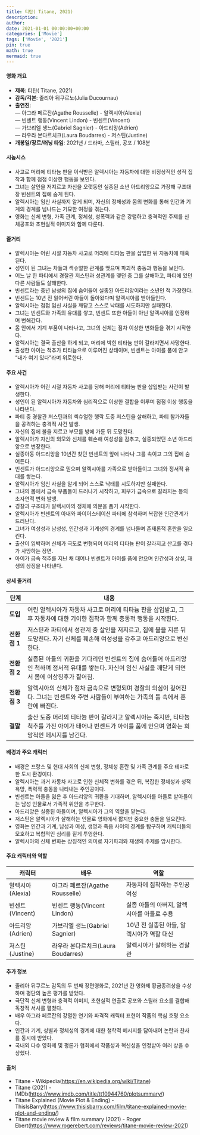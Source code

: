 ```yaml
---
title: 티탄( Titane, 2021)
description: 
author: 
date: 2021-01-01 00:00:00+00:00
categories: ['Movie']
tags: ['Movie', '2021']
pin: true
math: true
mermaid: true
---
```

#### 영화 개요

- **제목**: 티탄( Titane, 2021)  
- **감독/각본**: 줄리아 뒤쿠르노(Julia Ducournau)  
- **출연진**:  
  — 아그라 페르잔(Agathe Rousselle) - 알렉시아(Alexia)  
  — 빈센트 랭동(Vincent Lindon) - 빈센트(Vincent)  
  — 가브리엘 생느(Gabriel Sagnier) - 아드리앙(Adrien)  
  — 라우라 본다르치크(Laura Boudarres) - 저스틴(Justine)  
- **개봉일/장르/러닝 타임**: 2021년 / 드라마, 스릴러, 공포 / 108분  

#### 시놉시스

- 사고로 머리에 티타늄 판을 이식받은 알렉시아는 자동차에 대한 비정상적인 성적 집착과 함께 점점 이상한 행동을 보인다.  
- 그녀는 살인을 저지르고 자신을 오랫동안 실종된 소년 아드리앙으로 가장해 구조대장 빈센트의 집에 숨게 된다.  
- 알렉시아는 임신 사실까지 알게 되며, 자신의 정체성과 몸의 변화를 통해 인간과 기계의 경계를 넘나드는 기묘한 여정을 겪는다.  
- 영화는 신체 변형, 가족 관계, 정체성, 성폭력과 같은 강렬하고 충격적인 주제를 신체공포와 초현실적 이미지와 함께 다룬다.  

#### 줄거리

- 알렉시아는 어린 시절 자동차 사고로 머리에 티타늄 판을 삽입한 뒤 자동차에 매혹된다.  
- 성인이 된 그녀는 차들과 섹슈얼한 관계를 맺으며 파괴적 충동과 행동을 보인다.  
- 어느 날 한 파티에서 경찰관 저스틴과 성관계를 맺던 중 그를 살해하고, 파티에 있던 다른 사람들도 살해한다.  
- 빈센트라는 중년 남성의 집에 숨어들어 실종된 아드리앙이라는 소년인 척 가장한다.  
- 빈센트는 10년 전 잃어버린 아들이 돌아왔다며 알렉시아를 받아들인다.  
- 알렉시아는 점점 임신 사실을 깨닫고 스스로 낙태를 시도하지만 실패한다.  
- 그녀는 빈센트와 가족의 유대를 쌓고, 빈센트 또한 아들이 아닌 알렉시아를 인정하며 변해간다.  
- 몸 안에서 기계 부품이 나타나고, 그녀의 신체는 점차 이상한 변화들을 겪기 시작한다.  
- 알렉시아는 결국 출산을 하게 되고, 머리에 박힌 티타늄 판이 갈라지면서 사망한다.  
- 출생한 아이는 척추가 티타늄으로 이루어진 상태이며, 빈센트는 아이를 품에 안고 “내가 여기 있다”라며 위로한다.  

#### 주요 사건

- 알렉시아가 어린 시절 자동차 사고를 당해 머리에 티타늄 판을 삽입받는 사건이 발생한다.  
- 성인이 된 알렉시아가 자동차와 심리적으로 이상한 결합을 이루며 점점 이상 행동을 나타낸다.  
- 파티 중 경찰관 저스틴과의 섹슈얼한 행락 도중 저스틴을 살해하고, 파티 참가자들을 공격하는 충격적 사건 발생.  
- 자신의 집에 불을 지르고 부모를 방에 가둔 뒤 도망친다.  
- 알렉시아가 자신의 외모와 신체를 훼손해 여성성을 감추고, 실종되었던 소년 아드리앙으로 변장한다.  
- 실종아동 아드리앙을 10년간 찾던 빈센트의 앞에 나타나 그를 속이고 그의 집에 숨어든다.  
- 빈센트가 아드리앙으로 믿으며 알렉시아를 가족으로 받아들이고 그녀와 정서적 유대를 쌓는다.  
- 알렉시아가 임신 사실을 알게 되어 스스로 낙태를 시도하지만 실패한다.  
- 그녀의 몸에서 금속 부품들이 드러나기 시작하고, 피부가 금속으로 갈라지는 등의 초자연적 변화 발생.  
- 경찰과 구조대가 알렉시아의 정체에 의문을 품기 시작한다.  
- 알렉시아가 빈센트의 아내와 파이어스테이션 파티에 참석하며 복잡한 인간관계가 드러난다.  
- 그녀가 여성성과 남성성, 인간성과 기계성의 경계를 넘나들며 존재론적 혼란을 일으킨다.  
- 출산이 임박하며 신체가 극도로 변형되어 머리의 티타늄 판이 갈라지고 산고를 겪다가 사망하는 장면.  
- 아이가 금속 척추를 지닌 채 태어나 빈센트가 아이를 품에 안으며 인간성과 상실, 재생의 상징을 나타낸다.  

#### 상세 줄거리

| **단계**   | **내용**                                                                                                                                                              |
|------------|----------------------------------------------------------------------------------------------------------------------------------------------------------------------|
| **도입**    | 어린 알렉시아가 자동차 사고로 머리에 티타늄 판을 삽입받고, 그 후 자동차에 대한 기이한 집착과 함께 충동적 행동을 시작한다.                                                    |
| **전환점 1** | 저스틴과 파티에서 성관계 중 살인을 저지르고, 집에 불을 지른 뒤 도망친다. 자기 신체를 훼손해 여성성을 감추고 아드리앙으로 변신한다.                                               |
| **전환점 2** | 실종된 아들의 귀환을 기다리던 빈센트의 집에 숨어들어 아드리앙인 척하며 정서적 유대를 쌓는다. 자신이 임신 사실을 깨닫게 되면서 몸에 이상징후가 짙어짐.                          |
| **전환점 3** | 알렉시아의 신체가 점차 금속으로 변형되며 경찰의 의심이 깊어진다. 그녀는 빈센트와 주변 사람들이 부여하는 가족의 틀 속에서 혼란에 빠진다.                                           |
| **결말**    | 출산 도중 머리의 티타늄 판이 갈라지고 알렉시아는 죽지만, 티타늄 척추를 가진 아이가 태어나 빈센트가 아이를 품에 안으며 영화는 희망적인 메시지를 남긴다.                                    |

#### 배경과 주요 캐릭터

- 배경은 프랑스 및 현대 사회의 신체 변형, 정체성 혼란 및 가족 관계를 주요 테마로 한 도시 환경이다.  
- 알렉시아는 과거 자동차 사고로 인한 신체적 변화를 겪은 뒤, 복잡한 정체성과 성적 욕망, 폭력적 충동을 나타내는 주인공이다.  
- 빈센트는 아들을 잃은 후 아드리앙의 귀환을 기대하며, 알렉시아를 아들로 받아들이는 남성 인물로서 가족적 위안을 추구한다.  
- 아드리앙은 실종된 아들이며, 알렉시아가 그의 역할을 맡는다.  
- 저스틴은 알렉시아가 살해하는 인물로 영화에서 짧지만 중요한 충돌을 일으킨다.  
- 영화는 인간과 기계, 남성과 여성, 생명과 죽음 사이의 경계를 탐구하며 캐릭터들의 모호하고 복합적인 심리를 짙게 투영한다.  
- 알렉시아의 신체 변화는 상징적인 의미로 자기파괴와 재생의 주제를 암시한다.  

#### 주요 캐릭터와 역할

| **캐릭터** | **배우**             | **역할**                        |
|------------|----------------------|--------------------------------|
| 알렉시아(Alexia) | 아그라 페르잔(Agathe Rousselle) | 자동차에 집착하는 주인공 여성         |
| 빈센트(Vincent) | 빈센트 랭동(Vincent Lindon)       | 실종 아들의 아버지, 알렉시아를 아들로 수용 |
| 아드리앙(Adrien) | 가브리엘 생느(Gabriel Sagnier)    | 10년 전 실종된 아들, 알렉시아가 역할 대신 |
| 저스틴(Justine) | 라우라 본다르치크(Laura Boudarres) | 알렉시아가 살해하는 경찰관            |

#### 추가 정보

- 줄리아 뒤쿠르노 감독의 두 번째 장편영화로, 2021년 칸 영화제 황금종려상을 수상하며 평단의 높은 평가를 받았다.  
- 극단적 신체 변형과 충격적 이미지, 초현실적 연출로 공포와 스릴러 요소를 결합해 독창적 서사를 펼쳤다.  
- 배우 아그라 페르잔의 강렬한 연기와 파격적 캐릭터 표현이 작품의 핵심 호평 요소다.  
- 인간과 기계, 성별과 정체성의 경계에 대한 철학적 메시지를 담아내어 논란과 찬사를 동시에 받았다.  
- 국내외 다수 영화제 및 평론가 협회에서 작품성과 혁신성을 인정받아 여러 상을 수상했다.  

#### 출처

- Titane - Wikipedia(https://en.wikipedia.org/wiki/Titane)  
- Titane (2021) - IMDb(https://www.imdb.com/title/tt10944760/plotsummary/)  
- Titane Explained (Movie Plot & Ending) - ThisIsBarry(https://www.thisisbarry.com/film/titane-explained-movie-plot-and-ending/)  
- Titane movie review & film summary (2021) - Roger Ebert(https://www.rogerebert.com/reviews/titane-movie-review-2021)
